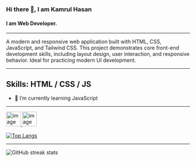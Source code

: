 <!-- ## Hi there 👋 -->

<!--
**kamrulhasan7/kamrulhasan7** is a ✨ _special_ ✨ repository because its `README.md` (this file) appears on your GitHub profile.

Here are some ideas to get you started:

- 🔭 I’m currently working on ...
- 🌱 I’m currently learning ...
- 👯 I’m looking to collaborate on ...
- 🤔 I’m looking for help with ...
- 💬 Ask me about ...
- 📫 How to reach me: ...
- 😄 Pronouns: ...
- ⚡ Fun fact: ...
-->


### Hi there 👋, I am Kamrul Hasan
#### I am Web Developer.
--------------------------------------------------------------------
A modern and responsive web application built with HTML, CSS, JavaScript, and Tailwind CSS. This project demonstrates core front-end development skills, including layout design, user interaction, and responsive behavior. Ideal for practicing modern UI development.
______________________________________________________________________
Skills:  HTML / CSS / JS
----------------------------------------------------------------------
- 🌱 I’m currently learning JavaScript  
______________________________________________________________________

[<img  height="40" alt="image" src="https://github.com/user-attachments/assets/3ab6c69a-03e5-4208-a1b4-04f60d243ea5" />
](https://web.facebook.com/mrkamrulmiazi)  [<img height="40" alt="image" src="https://github.com/user-attachments/assets/da6d71bc-90c4-4320-856b-54826464bcb4" />](https://www.linkedin.com/in/kamrulmiazi//)

[![Top Langs](https://github-readme-stats.vercel.app/api/top-langs/?username=kamrulhasan7)](https://github.com/anuraghazra/github-readme-stats)

______________________________________________________________________
![GitHub streak stats](https://streak-stats.demolab.com/?user=kamrulhasan7)  

